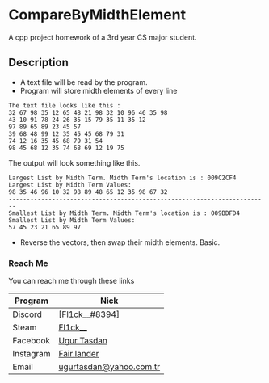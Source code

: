# CompareByMidthElement
A cpp project homework of a 3rd year CS major student.

## Description
- A text file will be read by the program.
- Program will store midth elements of every line
```
The text file looks like this :
32 67 98 35 12 65 48 21 98 32 10 96 46 35 98
43 10 91 78 24 26 35 15 79 35 11 35 12
97 89 65 89 23 45 57 
39 68 48 99 12 35 45 45 68 79 31
74 12 16 35 45 68 79 31 54
98 45 68 12 35 74 68 69 12 19 75
```
The output will look something like this.
```
Largest List by Midth Term. Midth Term's location is : 009C2CF4
Largest List by Midth Term Values:
98 35 46 96 10 32 98 89 48 65 12 35 98 67 32
------------------------------------------------------------------------
Smallest List by Midth Term. Midth Term's location is : 009BDFD4
Smallest List by Midth Term Values:
57 45 23 21 65 89 97
```
- Reverse the vectors, then swap their midth elements. Basic.


### Reach Me

You can reach me through these links

| Program | Nick |
| ------ | ------ |
| Discord | [Fl1ck__#8394] |
| Steam | [Fl1ck__](https://steamcommunity.com/id/lolmylifesucks) |
| Facebook | [Ugur Tasdan](https://www.facebook.com/ugur.tasdan.14/) |
| Instagram | [Fair.lander](https://www.instagram.com/fair.lander/) |
| Email | [ugurtasdan@yahoo.com.tr](mailto:ugurtasdan@yahoo.com.tr) |

